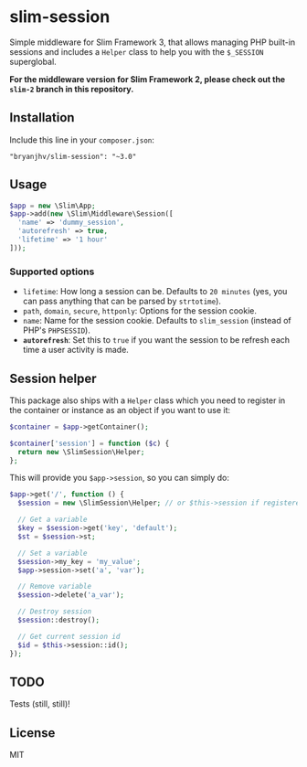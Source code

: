 # slim-session

Simple middleware for Slim Framework 3, that allows managing PHP built-in
sessions and includes a `Helper` class to help you with the `$_SESSION`
superglobal.

**For the middleware version for Slim Framework 2, please check out the `slim-2`
branch in this repository.**

## Installation

Include this line in your `composer.json`:

```
"bryanjhv/slim-session": "~3.0"
```

## Usage

```php
$app = new \Slim\App;
$app->add(new \Slim\Middleware\Session([
  'name' => 'dummy_session',
  'autorefresh' => true,
  'lifetime' => '1 hour'
]));
```

### Supported options

* `lifetime`: How long a session can be. Defaults to `20 minutes` (yes, you can
  pass anything that can be parsed by `strtotime`).
* `path`, `domain`, `secure`, `httponly`: Options for the session cookie.
* `name`: Name for the session cookie. Defaults to `slim_session` (instead of
  PHP's `PHPSESSID`).
* **`autorefresh`**: Set this to `true` if you want the session to be refresh
  each time a user activity is made.

## Session helper

This package also ships with a `Helper` class which you need to register in the
container or instance as an object if you want to use it:

```php
$container = $app->getContainer();

$container['session'] = function ($c) {
  return new \SlimSession\Helper;
};
```

This will provide you `$app->session`, so you can simply do:

```php
$app->get('/', function () {
  $session = new \SlimSession\Helper; // or $this->session if registered

  // Get a variable
  $key = $session->get('key', 'default');
  $st = $session->st;

  // Set a variable
  $session->my_key = 'my_value';
  $app->session->set('a', 'var');

  // Remove variable
  $session->delete('a_var');

  // Destroy session
  $session::destroy();

  // Get current session id
  $id = $this->session::id();
});
```

## TODO

Tests (still, still)!

## License

MIT
